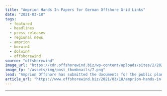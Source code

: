```yaml
---
title: "Amprion Hands In Papers for German Offshore Grid Links"
date: "2021-03-18"
tags: 
  - featured
  - headlines
  - press releases
  - regional news
  - amprion
  - borwin4
  - dolwin4
  - offshorewind
source: "offshorewind"
image_url: "https://cdn.offshorewind.biz/wp-content/uploads/sites/2/2021/03/18123006/Amprion-Cleared-to-Start-DolWin4-and-BorWin4-Public-Planning.png"
image_fp: "/assets/img/post_thumbnails/7.png"
lead: "Amprion Offshore has submitted the documents for the public planning procedure for the Exclusive"
article_url: "https://www.offshorewind.biz/2021/03/18/amprion-hands-in-papers-for-german-offshore-grid-links/"
---
```


---
